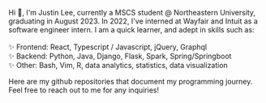 Hi 👋, I'm Justin Lee, currently a MSCS student @ Northeastern University, graduating in August 2023. 
In 2022, I've interned at Wayfair and Intuit as a software engineer intern. I am a quick learner, and 
adept in skills such as:
<br/><br/>
✨ Frontend: React, Typescript / Javascript, jQuery, Graphql
<br/>
✨ Backend: Python, Java, Django, Flask, Spark, Spring/Springboot
<br/>
✨ Other: Bash, Vim, R, data analytics, statistics, data visualization
<br/>

Here are my github repositories that document my programming journey.
Feel free to reach out to me for any inquiries!

<!---
Justin19960919/Justin19960919 is a  special ✨ repository because its `README.md` (this file) appears on your GitHub profile.
You can click the Preview link to take a look at your changes.
--->
